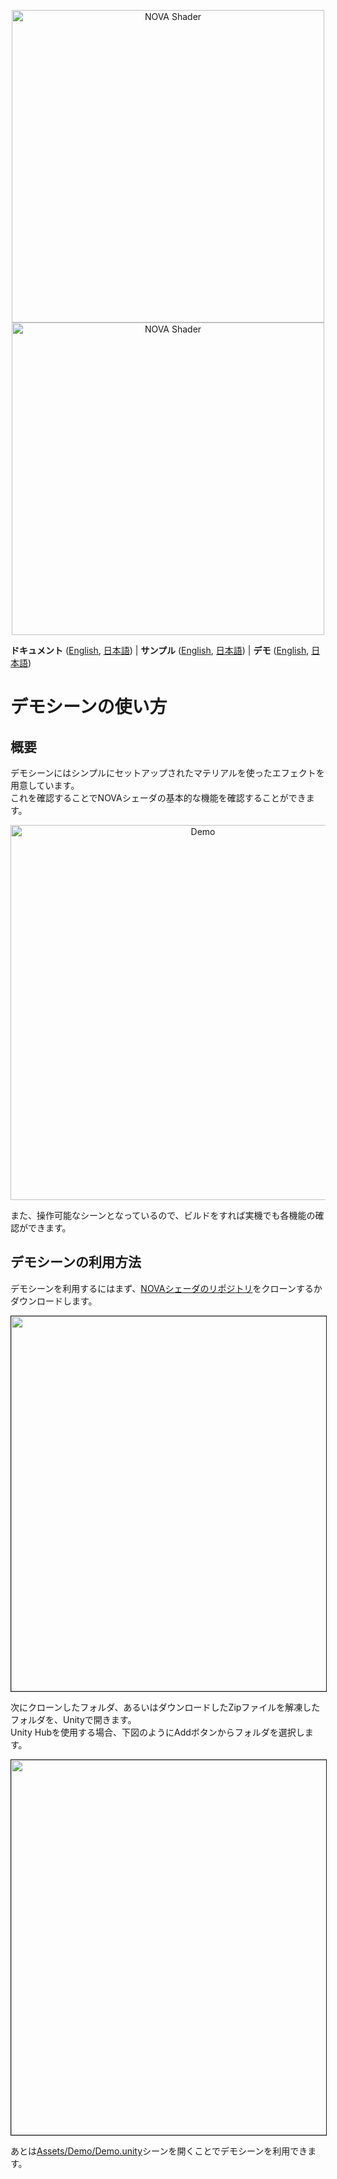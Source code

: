 <p align="center">
  <img width=500 src="https://user-images.githubusercontent.com/47441314/144776407-7ea24e22-2fe0-437e-b7e3-787963fd6f19.png#gh-dark-mode-only" alt="NOVA Shader">
  <img width=500 src="https://user-images.githubusercontent.com/47441314/142821815-7d838ac4-ff18-4025-b60f-0d22ad538f50.png#gh-light-mode-only" alt="NOVA Shader">
</p>

**ドキュメント** ([English](../../README.md), [日本語](../../README_JA.md))
| **サンプル** ([English](../Samples/README.md), [日本語](../Samples/README_JA.md))
| **デモ** ([English](README.md), [日本語](README_JA.md))

# デモシーンの使い方

## 概要
デモシーンにはシンプルにセットアップされたマテリアルを使ったエフェクトを用意しています。  
これを確認することでNOVAシェーダの基本的な機能を確認することができます。

<p align="center">
  <img width=600 src="https://user-images.githubusercontent.com/47441314/144198016-b013db70-f970-4d23-8f09-b8c0bdfec069.gif" alt="Demo">
</p>

また、操作可能なシーンとなっているので、ビルドをすれば実機でも各機能の確認ができます。

## デモシーンの利用方法
デモシーンを利用するにはまず、[NOVAシェーダのリポジトリ](https://github.com/CyberAgentGameEntertainment/NovaShader)をクローンするかダウンロードします。

<p align="center">
  <img width=600 border="1" src="https://user-images.githubusercontent.com/47441314/144380491-24360afe-d946-44ef-905d-3d35dd0f2548.png">
</p>

次にクローンしたフォルダ、あるいはダウンロードしたZipファイルを解凍したフォルダを、Unityで開きます。  
Unity Hubを使用する場合、下図のようにAddボタンからフォルダを選択します。

<p align="center">
  <img width=600 border="1" src="https://user-images.githubusercontent.com/47441314/144381447-b68eaabc-4332-4f49-91c0-992169df1afd.png">
</p>

あとは[Assets/Demo/Demo.unity](Assets/Demo/Demo.unity)シーンを開くことでデモシーンを利用できます。
